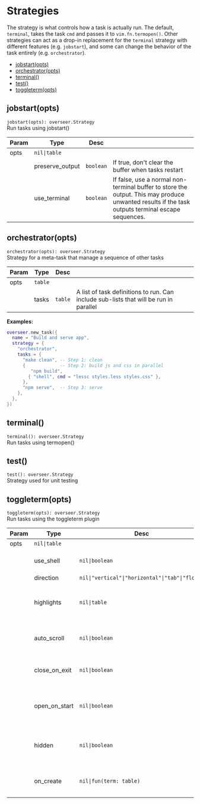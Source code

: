# Strategies

The strategy is what controls how a task is actually run. The default, `terminal`, takes the task `cmd` and passes it to `vim.fn.termopen()`. Other strategies can act as a drop-in replacement for the `terminal` strategy with different features (e.g. `jobstart`), and some can change the behavior of the task entirely (e.g. `orchestrator`).

<!-- TOC -->

- [jobstart(opts)](#jobstartopts)
- [orchestrator(opts)](#orchestratoropts)
- [terminal()](#terminal)
- [test()](#test)
- [toggleterm(opts)](#toggletermopts)

<!-- /TOC -->

<!-- API -->

## jobstart(opts)

`jobstart(opts): overseer.Strategy` \
Run tasks using jobstart()

| Param | Type            | Desc      |                                                                                                                                                  |
| ----- | --------------- | --------- | ------------------------------------------------------------------------------------------------------------------------------------------------ |
| opts  | `nil\|table`    |           |                                                                                                                                                  |
|       | preserve_output | `boolean` | If true, don't clear the buffer when tasks restart                                                                                               |
|       | use_terminal    | `boolean` | If false, use a normal non-terminal buffer to store the output. This may produce unwanted results if the task outputs terminal escape sequences. |

## orchestrator(opts)

`orchestrator(opts): overseer.Strategy` \
Strategy for a meta-task that manage a sequence of other tasks

| Param | Type    | Desc    |                                                                                       |
| ----- | ------- | ------- | ------------------------------------------------------------------------------------- |
| opts  | `table` |         |                                                                                       |
|       | tasks   | `table` | A list of task definitions to run. Can include sub-lists that will be run in parallel |

**Examples:**
```lua
overseer.new_task({
  name = "Build and serve app",
  strategy = {
    "orchestrator",
    tasks = {
      "make clean", -- Step 1: clean
      {             -- Step 2: build js and css in parallel
         "npm build",
        { "shell", cmd = "lessc styles.less styles.css" },
      },
      "npm serve",  -- Step 3: serve
    },
  },
})
```

## terminal()

`terminal(): overseer.Strategy` \
Run tasks using termopen()


## test()

`test(): overseer.Strategy` \
Strategy used for unit testing


## toggleterm(opts)

`toggleterm(opts): overseer.Strategy` \
Run tasks using the toggleterm plugin

| Param | Type          | Desc                                            |                                                          |
| ----- | ------------- | ----------------------------------------------- | -------------------------------------------------------- |
| opts  | `nil\|table`  |                                                 |                                                          |
|       | use_shell     | `nil\|boolean`                                  | load user shell before running task                      |
|       | direction     | `nil\|"vertical"\|"horizontal"\|"tab"\|"float"` |                                                          |
|       | highlights    | `nil\|table`                                    | map to a highlight group name and a table of it's values |
|       | auto_scroll   | `nil\|boolean`                                  | automatically scroll to the bottom on task output        |
|       | close_on_exit | `nil\|boolean`                                  | close the terminal (if open) after task exits            |
|       | open_on_start | `nil\|boolean`                                  | toggle open the terminal automatically when task starts  |
|       | hidden        | `nil\|boolean`                                  | cannot be toggled with normal ToggleTerm commands        |
|       | on_create     | `nil\|fun(term: table)`                         | function to execute on terminal creation                 |


<!-- /API -->
